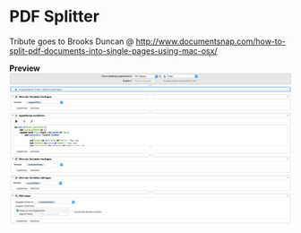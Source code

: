 # PDF Splitter


Tribute goes to Brooks Duncan @
http://www.documentsnap.com/how-to-split-pdf-documents-into-single-pages-using-mac-osx/


__Preview__
![Preview.png](https://github.com/contmp/automater-workflows/raw/master/PDF%20Splitter/PDF%20Splitter.workflow/Contents/QuickLook/Preview.png)
